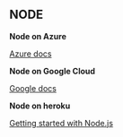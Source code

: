 ## NODE


**Node on Azure**

[Azure docs](https://docs.microsoft.com/en-us/azure/javascript/)

**Node on Google Cloud**

[Google docs](https://cloud.google.com/nodejs/)


**Node on heroku**

[Getting started with Node.js](https://github.com/heroku/node-js-getting-started)
